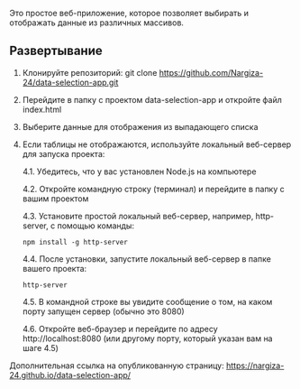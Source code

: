 Это простое веб-приложение, которое позволяет выбирать и отображать данные из различных массивов.

## Развертывание
1. Клонируйте репозиторий:
   git clone https://github.com/Nargiza-24/data-selection-app.git
2. Перейдите в папку с проектом data-selection-app и откройте файл index.html
3. Выберите данные для отображения из выпадающего списка
4. Если таблицы не отображаются, используйте локальный веб-сервер для запуска проекта:
   
   4.1. Убедитесь, что у вас установлен Node.js на компьютере

   4.2. Откройте командную строку (терминал) и перейдите в папку с вашим проектом

   4.3. Установите простой локальный веб-сервер, например, http-server, с помощью команды:
   ```
   npm install -g http-server
   ```

   4.4. После установки, запустите локальный веб-сервер в папке вашего проекта:
    ```
    http-server
    ```

   4.5. В командной строке вы увидите сообщение о том, на каком порту запущен сервер (обычно это 8080)

   4.6. Откройте веб-браузер и перейдите по адресу http://localhost:8080 (или другому порту, который указан вам на шаге 4.5)

Дополнительная ссылка на опубликованную страницу:
https://nargiza-24.github.io/data-selection-app/

